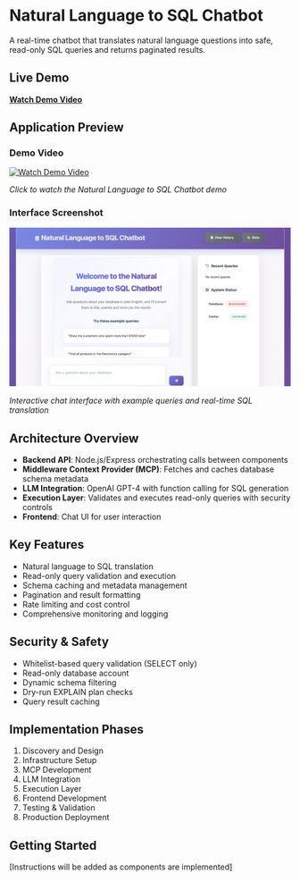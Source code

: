 # Natural Language to SQL Chatbot

A real-time chatbot that translates natural language questions into safe, read-only SQL queries and returns paginated results.

## Live Demo

**[Watch Demo Video](https://www.loom.com/share/b473f64d42eb429ea080cea94a4b2ba9)**

## Application Preview

### Demo Video

[![Watch Demo Video](https://cdn.loom.com/sessions/thumbnails/b473f64d42eb429ea080cea94a4b2ba9-with-play.gif)](https://www.loom.com/share/b473f64d42eb429ea080cea94a4b2ba9?sid=34a88c0a-d862-4540-a8c4-cd51dc46b8b9)

*Click to watch the Natural Language to SQL Chatbot demo*

### Interface Screenshot
![Natural Language to SQL Chatbot Interface](public/images/front-page.png)

*Interactive chat interface with example queries and real-time SQL translation*

## Architecture Overview

- **Backend API**: Node.js/Express orchestrating calls between components
- **Middleware Context Provider (MCP)**: Fetches and caches database schema metadata
- **LLM Integration**: OpenAI GPT-4 with function calling for SQL generation
- **Execution Layer**: Validates and executes read-only queries with security controls
- **Frontend**: Chat UI for user interaction

## Key Features

- Natural language to SQL translation
- Read-only query validation and execution
- Schema caching and metadata management
- Pagination and result formatting
- Rate limiting and cost control
- Comprehensive monitoring and logging

## Security & Safety

- Whitelist-based query validation (SELECT only)
- Read-only database account
- Dynamic schema filtering
- Dry-run EXPLAIN plan checks
- Query result caching

## Implementation Phases

1. Discovery and Design
2. Infrastructure Setup
3. MCP Development
4. LLM Integration
5. Execution Layer
6. Frontend Development
7. Testing & Validation
8. Production Deployment

## Getting Started

[Instructions will be added as components are implemented]
